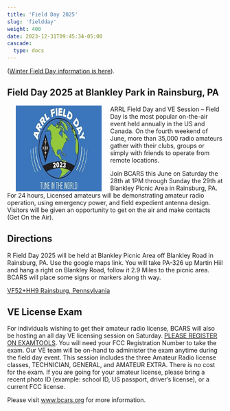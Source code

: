```yaml
---
title: 'Field Day 2025'
slug: 'fieldday'
weight: 400
date: 2023-12-31T09:45:34-05:00
cascade:
  type: docs
---
```




([Winter Field Day information is here](/fieldday/winterfieldday)).

## Field Day 2025 at Blankley Park in Rainsburg, PA

 <img src="files/2023_ARRL_Field_Day_logo_333_x_220.jpg" alt="ARRL Field Day 2023 Logo" width="200" height="200" style="float:left;margin:0px 20px">

ARRL Field Day and VE Session – Field Day is the most popular on-the-air event held annually in the US and Canada. On the fourth weekend of June, more than 35,000 radio amateurs gather with their clubs, groups or simply with friends to operate from remote locations.

Join BCARS this June on Saturday the 28th at 1PM through Sunday the 29th at Blankley Picnic Area in Rainsburg, PA. For 24 hours, Licensed amateurs will be demonstrating amateur radio operation, using emergency power, and field expedient antenna design. Visitors will be given an opportunity to get on the air and make contacts (Get On the Air).

## Directions
R
Field Day 2025 will be held at Blankley Picnic Area off Blankley Road in Rainsburg, PA.  Use the google maps link. You will take PA-326 up Martin Hiil and hang a right on Blankley Road, follow it 2.9 Miles to the picnic area.  BCARS will place some signs or markers along th way.

[VF52+HH9 Rainsburg, Pennsylvania](https://maps.app.goo.gl/2N8W9Px7uW8xE3cS7)


## VE License Exam

For individuals wishing to get their amateur radio license, BCARS will also be hosting an all day VE licensing session on Saturday. [PLEASE REGISTER ON EXAMTOOLS](https://ham.study/sessions/679fc5d44c2b5b77ccd5ceb0/1). You will need your FCC Registration Number to take the exam. Our VE team will be on-hand to administer the exam anytime during the field day event. This session includes the three Amateur Radio license classes, TECHNICIAN, GENERAL, and AMATEUR EXTRA. There is no cost for the exam. If you are going for your amateur license, please bring a recent photo ID (example: school ID, US passport, driver’s license), or a current FCC license.

 

Please visit www.bcars.org for more information.
